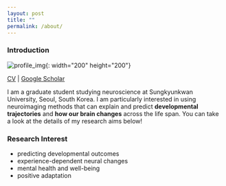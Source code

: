 ```yaml
---
layout: post
title: ""
permalink: /about/
---
```


### Introduction
![profile_img](https://github.com/suzanpark/suzanpark.github.io/assets/143306172/04fea881-bc64-4668-836a-4b195891d142){: width="200" height="200"}


[CV](https://drive.google.com/drive/folders/1NuwGaoBIw9CLI_AjHhzKvPL8VdHKOC06) | [Google Scholar](https://scholar.google.com/citations?user=qS3zgSgAAAAJ&hl=ko&oi=sra)


I am a graduate student studying neuroscience at Sungkyunkwan University, Seoul, South Korea. 
I am particularly interested in using neuroimaging methods that can explain and predict **developmental trajectories** and **how our brain changes** across the life span. 
You can take a look at the details of my research aims below! 


### Research Interest
- predicting developmental outcomes
- experience-dependent neural changes 
- mental health and well-being
- positive adaptation






